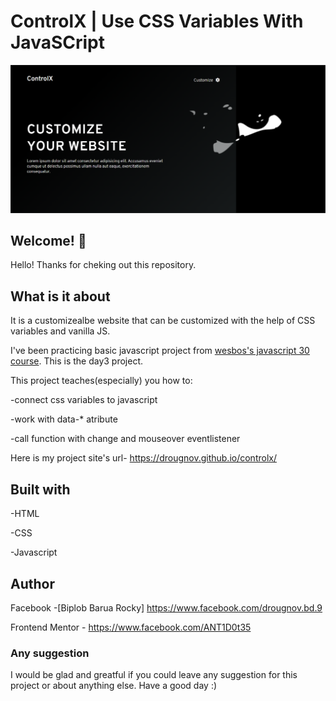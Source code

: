 # ControlX | Use CSS Variables With JavaSCript

![Design preview for ControlX](./images/design.png)

## Welcome! 👋

Hello! Thanks for cheking out this repository.

## What is it about

It is a customizealbe website that can be customized with the help of CSS variables and vanilla JS.

I've been practicing basic javascript project from [wesbos's javascript 30 course](https://courses.wesbos.com/account/access/62adf09d8ed3995269d75c5a). This is the day3 project.

This project teaches(especially) you how to:

-connect css variables to javascript

-work with data-* atribute

-call function with change and mouseover eventlistener

Here is my project site's url-
<https://drougnov.github.io/controlx/>

## Built with

-HTML

-CSS

-Javascript

## Author

Facebook -[Biplob Barua Rocky] <https://www.facebook.com/drougnov.bd.9>

Frontend Mentor - <https://www.facebook.com/ANT1D0t35>

### Any suggestion

I would be glad and greatful if you could leave any suggestion for this project or about anything else. Have a good day :)
